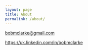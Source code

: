 ```yaml
---
layout: page
title: About
permalink: /about/
---
```


bobmclarke@gmail.com

https://uk.linkedin.com/in/bobmclarke


